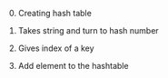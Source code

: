 


  0. Creating hash table

  1. Takes string and  turn  to hash number

  2. Gives index of  a key

  3. Add element to the  hashtable